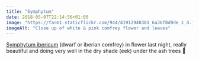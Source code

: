 ```yaml
---
title: "Symphytum"
date: 2018-05-07T22:14:56+01:00
image: "https://farm1.staticflickr.com/944/41912940381_6a36f8d9de_z_d.jpg"
imageAlt: "Close up of white & pink comfrey flower and leaves"
---
```


[Symphytum ibericum](https://www.rhs.org.uk/Plants/75444/i-Symphytum-ibericum-i/Details) (dwarf or iberian comfrey) in flower last night, really beautiful and doing very well in the dry shade (eek) under the ash trees 🙂 
